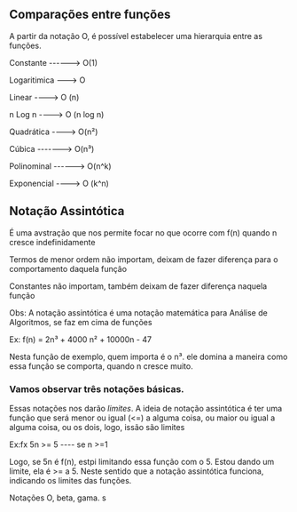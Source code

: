 ## Comparações entre funções

A partir da notação O, é possível estabelecer uma hierarquia entre as funções.

Constante ------> O(1) 

Logaritimica ---> O

Linear ----> O (n)

n Log n ----> O (n log n)

Quadrática ----> O(n²)

Cúbica -------> O(n³)

Polinominal ------> O(n^k)

Exponencial ----> O (k^n)

## Notação Assintótica

É uma avstração que nos permite focar no que ocorre com f(n) quando n cresce indefinidamente

Termos de menor ordem não importam, deixam de fazer diferença para o comportamento daquela função

Constantes não importam, também deixam de fazer diferença naquela função

Obs: A notação assintótica é uma notação matemática para Análise de Algoritmos, se faz em cima de funções

Ex: f(n) = 2n³ + 4000 n² + 10000n - 47

Nesta função de exemplo, quem importa é o n³. ele domina a maneira como essa função se comporta, quando n cresce muito.


### Vamos observar três notações básicas. 

Essas notações nos darão _limites_. A ideia de notação assintótica é ter uma função que será menor ou igual (<=) a alguma coisa, ou maior ou igual a alguma coisa, ou os dois, logo, issão são limites

Ex:fx 5n >= 5 ---- se n >=1 


Logo, se 5n é f(n), estpi limitando essa função com o 5. Estou dando um limite, ela é >= a 5. Neste sentido que a notação assintótica funciona, indicando os limites das funções. 

Notações O, beta, gama. 
s